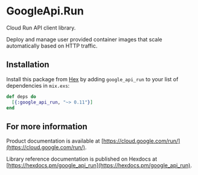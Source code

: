 # GoogleApi.Run

Cloud Run API client library.

Deploy and manage user provided container images that scale automatically based on HTTP traffic.

## Installation

Install this package from [Hex](https://hex.pm) by adding
`google_api_run` to your list of dependencies in `mix.exs`:

```elixir
def deps do
  [{:google_api_run, "~> 0.11"}]
end
```

## For more information

Product documentation is available at [https://cloud.google.com/run/](https://cloud.google.com/run/).

Library reference documentation is published on Hexdocs at
[https://hexdocs.pm/google_api_run](https://hexdocs.pm/google_api_run).
